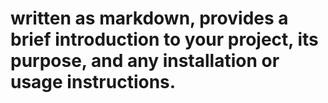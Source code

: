 # written as markdown, provides a brief introduction to your project, its purpose, and any installation or usage instructions.
